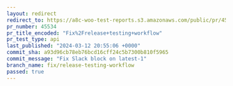 ```yaml
---
layout: redirect
redirect_to: https://a8c-woo-test-reports.s3.amazonaws.com/public/pr/45534/api/index.html
pr_number: 45534
pr_title_encoded: "Fix%2Frelease+testing+workflow"
pr_test_type: api
last_published: "2024-03-12 20:55:06 +0000"
commit_sha: a93d96cb78eb76bcd16cff24c5b7300b810f5965
commit_message: "Fix Slack block on latest-1"
branch_name: fix/release-testing-workflow
passed: true
---
```

